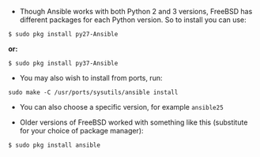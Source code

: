 * Though Ansible works with both Python 2 and 3 versions, FreeBSD has different packages 
   for each Python version. So to install you can use:

```
$ sudo pkg install py27-Ansible 
```   

__or:__

```
$ sudo pkg install py37-Ansible 
```   
* You may also wish to install from ports, run:

```
sudo make -C /usr/ports/sysutils/ansible install
```

* You can also choose a specific version, for example ```ansible25```

* Older versions of FreeBSD worked with something like this (substitute for your choice of package manager):

```
$ sudo pkg install ansible
```